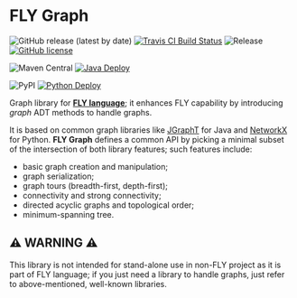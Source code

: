 # FLY Graph

![GitHub release (latest by date)](https://img.shields.io/github/v/release/bissim/FLY-graph) [![Travis CI Build Status](https://travis-ci.com/bissim/FLY-graph.svg?branch=master)](https://travis-ci.com/bissim/FLY-graph) ![Release](https://github.com/bissim/FLY-graph/workflows/Release/badge.svg) [![GitHub license](https://img.shields.io/github/license/bissim/FLY-graph?logo=open-source-initiative)](https://github.com/bissim/FLY-graph/blob/master/LICENCE)

![Maven Central](https://img.shields.io/maven-central/v/io.github.bissim/fly-graph) [![Java Deploy](https://github.com/bissim/FLY-graph/workflows/Java%20Deploy/badge.svg)](https://github.com/bissim/FLY-graph/packages)

![PyPI](https://img.shields.io/pypi/v/fly-graph) [![Python Deploy](https://github.com/bissim/FLY-graph/workflows/Python%20Deploy/badge.svg)](https://pypi.org/project/fly-graph/)

Graph library for [**FLY language**](https://github.com/spagnuolocarmine/FLY-language); it enhances FLY capability by introducing *graph* ADT methods to handle graphs.

It is based on common graph libraries like [JGraphT](https://github.com/jgrapht/jgrapht) for Java and [NetworkX](https://github.com/networkx/networkx) for Python. **FLY Graph** defines a common API by picking a minimal subset of the intersection of both library features; such features include:

- basic graph creation and manipulation;
- graph serialization;
- graph tours (breadth-first, depth-first);
- connectivity and strong connectivity;
- directed acyclic graphs and topological order;
- minimum-spanning tree.

## ⚠️ WARNING ⚠️

This library is not intended for stand-alone use in non-FLY project as it is part of FLY language; if you just need a library to handle graphs, just refer to above-mentioned, well-known libraries.

